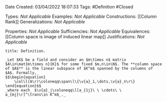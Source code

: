 <br />
<br />

Date Created: 03/04/2022 18:07:33
Tags: #Definition #Closed

Types: _Not Applicable_
Examples: _Not Applicable_
Constructions: [[Column Rank]]
Generalizations: _Not Applicable_

Properties: _Not Applicable_
Sufficiencies: _Not Applicable_
Equivalences: [[Column space is image of induced linear map]]
Justifications: _Not Applicable_

``` ad-Definition
title: Definition.

_Let $K$ be a field and consider an $m\times n$ matrix $A\in\mat{m\times n}{K}$ for some fixed $m,n\in\N$. The **column space of $A$** is the linear subspace of $K^m$ spanned by the columns of $A$. Formally,_
$$\begin{equation}
    \col\l(A\r)\coloneqq\span\l\{\v{a}_1,\dots,\v{a}_n\r\}
\end{equation}$$
_where each_ $\v{a}_j\coloneqq\l[a_{1j}\ \ \cdots\ \ a_{mj}\r]^\trans\in K^m$_._

```
